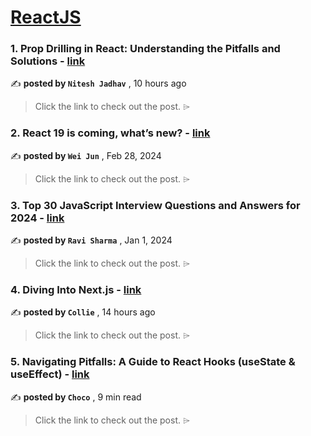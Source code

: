 
<h1><a href=https://medium.com/tag/reactjs/recommended target="_blank" rel="noopener noreferrer">ReactJS</a></h1>
<h3>1. Prop Drilling in React: Understanding the Pitfalls and Solutions - <a href=https://medium.com/@nitzz057/prop-drilling-in-react-understanding-the-pitfalls-and-solutions-169c1a978e02?source=tag_recommended_feed---------0-84----------reactjs----------82598537_926c_47e6_affe_505cdc4a2d68------- target="_blank" rel="noopener noreferrer">link</a></h3>

✍️ **posted by `Nitesh Jadhav`** <date> , 10 hours ago</date>

<blockquote>Click the link to check out the post. ⌲</blockquote>

<h3>2. React 19 is coming, what’s new? - <a href=https://medium.com/stackademic/react-19-is-coming-whats-new-79e2d4b948e4?source=tag_recommended_feed---------1-107----------reactjs----------82598537_926c_47e6_affe_505cdc4a2d68------- target="_blank" rel="noopener noreferrer">link</a></h3>

✍️ **posted by `Wei Jun`** <date> , Feb 28, 2024</date>

<blockquote>Click the link to check out the post. ⌲</blockquote>

<h3>3. Top 30 JavaScript Interview Questions and Answers for 2024 - <a href=https://medium.com/@javascriptcentric/top-30-javascript-interview-questions-and-answers-for-2024-7f1e2d1d0638?source=tag_recommended_feed---------2-85----------reactjs----------82598537_926c_47e6_affe_505cdc4a2d68------- target="_blank" rel="noopener noreferrer">link</a></h3>

✍️ **posted by `Ravi Sharma`** <date> , Jan 1, 2024</date>

<blockquote>Click the link to check out the post. ⌲</blockquote>

<h3>4. Diving Into Next.js - <a href=https://medium.com/@colliethecocky/diving-into-next-js-b73232eee83f?source=tag_recommended_feed---------3-84----------reactjs----------82598537_926c_47e6_affe_505cdc4a2d68------- target="_blank" rel="noopener noreferrer">link</a></h3>

✍️ **posted by `Collie`** <date> , 14 hours ago</date>

<blockquote>Click the link to check out the post. ⌲</blockquote>

<h3>5. Navigating Pitfalls: A Guide to React Hooks (useState & useEffect) - <a href=https://medium.com/@Choco23/navigating-pitfalls-a-guide-to-react-hooks-usestate-useeffect-2aa2d1eca746?source=tag_recommended_feed---------4-107----------reactjs----------82598537_926c_47e6_affe_505cdc4a2d68------- target="_blank" rel="noopener noreferrer">link</a></h3>

✍️ **posted by `Choco`** <date> , 9 min read</date>

<blockquote>Click the link to check out the post. ⌲</blockquote>

